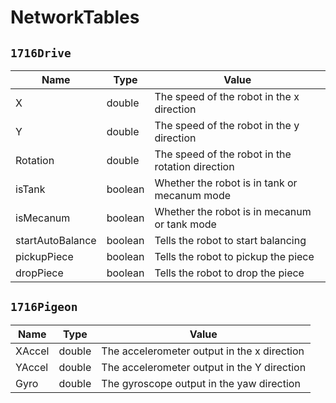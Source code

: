 # NetworkTables

## `1716Drive`
| Name             | Type    | Value                                            |
|------------------|---------|--------------------------------------------------|
| X                | double  | The speed of the robot in the x direction        |
| Y                | double  | The speed of the robot in the y direction        |
| Rotation         | double  | The speed of the robot in the rotation direction |
| isTank           | boolean | Whether the robot is in tank or mecanum mode     |
| isMecanum        | boolean | Whether the robot is in mecanum or tank mode     |
| startAutoBalance | boolean | Tells the robot to start balancing               |
| pickupPiece      | boolean | Tells the robot to pickup the piece              |
| dropPiece        | boolean | Tells the robot to drop the piece                |


## `1716Pigeon`
| Name             | Type    | Value                                       |
|------------------|---------|---------------------------------------------|
| XAccel           | double  | The accelerometer output in the x direction |
| YAccel           | double  | The accelerometer output in the Y direction |
| Gyro             | double  | The gyroscope output in the yaw direction   |

